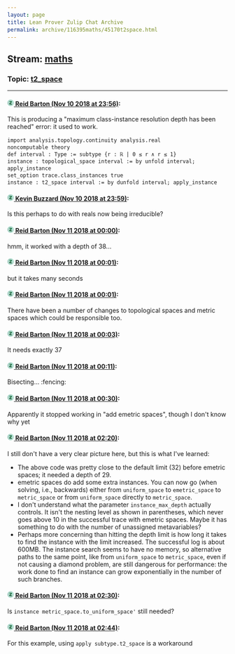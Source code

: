 ```yaml
---
layout: page
title: Lean Prover Zulip Chat Archive 
permalink: archive/116395maths/45170t2space.html
---
```


## Stream: [maths](index.html)
### Topic: [t2_space](45170t2space.html)

---

#### [![Click to go to Zulip](../../assets/img/zulip2.png) Reid Barton (Nov 10 2018 at 23:56)](https://leanprover.zulipchat.com/#narrow/stream/116395-maths/topic/t2_space/near/147451283):
This is producing a "maximum class-instance resolution depth has been reached" error: it used to work.
```lean
import analysis.topology.continuity analysis.real
noncomputable theory
def interval : Type := subtype {r : ℝ | 0 ≤ r ∧ r ≤ 1}
instance : topological_space interval := by unfold interval; apply_instance
set_option trace.class_instances true
instance : t2_space interval := by dunfold interval; apply_instance
```

#### [![Click to go to Zulip](../../assets/img/zulip2.png) Kevin Buzzard (Nov 10 2018 at 23:59)](https://leanprover.zulipchat.com/#narrow/stream/116395-maths/topic/t2_space/near/147451366):
Is this perhaps to do with reals now being irreducible?

#### [![Click to go to Zulip](../../assets/img/zulip2.png) Reid Barton (Nov 11 2018 at 00:00)](https://leanprover.zulipchat.com/#narrow/stream/116395-maths/topic/t2_space/near/147451443):
hmm, it worked with a depth of 38...

#### [![Click to go to Zulip](../../assets/img/zulip2.png) Reid Barton (Nov 11 2018 at 00:01)](https://leanprover.zulipchat.com/#narrow/stream/116395-maths/topic/t2_space/near/147451461):
but it takes many seconds

#### [![Click to go to Zulip](../../assets/img/zulip2.png) Reid Barton (Nov 11 2018 at 00:01)](https://leanprover.zulipchat.com/#narrow/stream/116395-maths/topic/t2_space/near/147451467):
There have been a number of changes to topological spaces and metric spaces which could be responsible too.

#### [![Click to go to Zulip](../../assets/img/zulip2.png) Reid Barton (Nov 11 2018 at 00:03)](https://leanprover.zulipchat.com/#narrow/stream/116395-maths/topic/t2_space/near/147451552):
It needs exactly 37

#### [![Click to go to Zulip](../../assets/img/zulip2.png) Reid Barton (Nov 11 2018 at 00:11)](https://leanprover.zulipchat.com/#narrow/stream/116395-maths/topic/t2_space/near/147451941):
Bisecting... :fencing:

#### [![Click to go to Zulip](../../assets/img/zulip2.png) Reid Barton (Nov 11 2018 at 00:30)](https://leanprover.zulipchat.com/#narrow/stream/116395-maths/topic/t2_space/near/147452710):
Apparently it stopped working in "add emetric spaces", though I don't know why yet

#### [![Click to go to Zulip](../../assets/img/zulip2.png) Reid Barton (Nov 11 2018 at 02:20)](https://leanprover.zulipchat.com/#narrow/stream/116395-maths/topic/t2_space/near/147456963):
I still don't have a very clear picture here, but this is what I've learned:
* The above code was pretty close to the default limit (32) before emetric spaces; it needed a depth of 29.
* emetric spaces do add some extra instances. You can now go (when solving, i.e., backwards) either from `uniform_space` to `emetric_space` to `metric_space` or from `uniform_space` directly to `metric_space`.
* I don't understand what the parameter `instance_max_depth` actually controls. It isn't the nesting level as shown in parentheses, which never goes above 10 in the successful trace with emetric spaces. Maybe it has something to do with the number of unassigned metavariables?
* Perhaps more concerning than hitting the depth limit is how long it takes to find the instance with the limit increased. The successful log is about 600MB. The instance search seems to have no memory, so alternative paths to the same point, like from `uniform_space` to `metric_space`, even if not causing a diamond problem, are still dangerous for performance: the work done to find an instance can grow exponentially in the number of such branches.

#### [![Click to go to Zulip](../../assets/img/zulip2.png) Reid Barton (Nov 11 2018 at 02:30)](https://leanprover.zulipchat.com/#narrow/stream/116395-maths/topic/t2_space/near/147457303):
Is `instance metric_space.to_uniform_space'` still needed?

#### [![Click to go to Zulip](../../assets/img/zulip2.png) Reid Barton (Nov 11 2018 at 02:44)](https://leanprover.zulipchat.com/#narrow/stream/116395-maths/topic/t2_space/near/147457936):
For this example, using `apply subtype.t2_space` is a workaround


